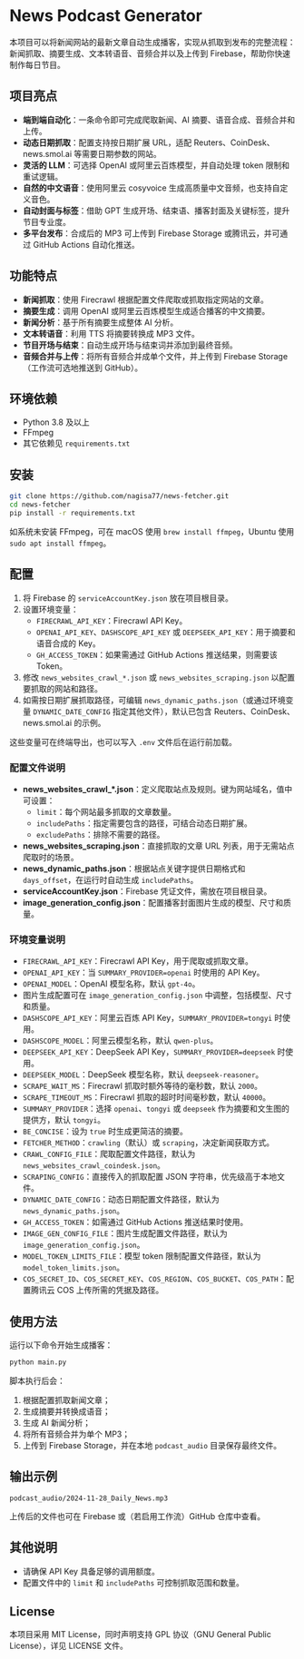 # News Podcast Generator

本项目可以将新闻网站的最新文章自动生成播客，实现从抓取到发布的完整流程：新闻抓取、摘要生成、文本转语音、音频合并以及上传到 Firebase，帮助你快速制作每日节目。

## 项目亮点
- **端到端自动化**：一条命令即可完成爬取新闻、AI 摘要、语音合成、音频合并和上传。
- **动态日期抓取**：配置支持按日期扩展 URL，适配 Reuters、CoinDesk、news.smol.ai 等需要日期参数的网站。
- **灵活的 LLM**：可选择 OpenAI 或阿里云百炼模型，并自动处理 token 限制和重试逻辑。
- **自然的中文语音**：使用阿里云 cosyvoice 生成高质量中文音频，也支持自定义音色。
- **自动封面与标签**：借助 GPT 生成开场、结束语、播客封面及关键标签，提升节目专业度。
- **多平台发布**：合成后的 MP3 可上传到 Firebase Storage 或腾讯云，并可通过 GitHub Actions 自动化推送。

## 功能特点
- **新闻抓取**：使用 Firecrawl 根据配置文件爬取或抓取指定网站的文章。
- **摘要生成**：调用 OpenAI 或阿里云百炼模型生成适合播客的中文摘要。
- **新闻分析**：基于所有摘要生成整体 AI 分析。
- **文本转语音**：利用 TTS 将摘要转换成 MP3 文件。
- **节目开场与结束**：自动生成开场与结束词并添加到最终音频。
- **音频合并与上传**：将所有音频合并成单个文件，并上传到 Firebase Storage（工作流可选地推送到 GitHub）。

## 环境依赖
- Python 3.8 及以上
- FFmpeg
- 其它依赖见 `requirements.txt`

## 安装
```bash
git clone https://github.com/nagisa77/news-fetcher.git
cd news-fetcher
pip install -r requirements.txt
```
如系统未安装 FFmpeg，可在 macOS 使用 `brew install ffmpeg`，Ubuntu 使用 `sudo apt install ffmpeg`。

## 配置
1. 将 Firebase 的 `serviceAccountKey.json` 放在项目根目录。
2. 设置环境变量：
   - `FIRECRAWL_API_KEY`：Firecrawl API Key。
   - `OPENAI_API_KEY`、`DASHSCOPE_API_KEY` 或 `DEEPSEEK_API_KEY`：用于摘要和语音合成的 Key。
   - `GH_ACCESS_TOKEN`：如果需通过 GitHub Actions 推送结果，则需要该 Token。
3. 修改 `news_websites_crawl_*.json` 或 `news_websites_scraping.json` 以配置要抓取的网站和路径。
4. 如需按日期扩展抓取路径，可编辑 `news_dynamic_paths.json`（或通过环境变量 `DYNAMIC_DATE_CONFIG` 指定其他文件），默认已包含 Reuters、CoinDesk、news.smol.ai 的示例。

这些变量可在终端导出，也可以写入 `.env` 文件后在运行前加载。

### 配置文件说明

- **news_websites_crawl_*.json**：定义爬取站点及规则。键为网站域名，值中可设置：
  - `limit`：每个网站最多抓取的文章数量。
  - `includePaths`：指定需要包含的路径，可结合动态日期扩展。
  - `excludePaths`：排除不需要的路径。
- **news_websites_scraping.json**：直接抓取的文章 URL 列表，用于无需站点爬取时的场景。
- **news_dynamic_paths.json**：根据站点关键字提供日期格式和 `days_offset`，在运行时自动生成 `includePaths`。
- **serviceAccountKey.json**：Firebase 凭证文件，需放在项目根目录。
- **image_generation_config.json**：配置播客封面图片生成的模型、尺寸和质量。

### 环境变量说明

- `FIRECRAWL_API_KEY`：Firecrawl API Key，用于爬取或抓取文章。
- `OPENAI_API_KEY`：当 `SUMMARY_PROVIDER=openai` 时使用的 API Key。
- `OPENAI_MODEL`：OpenAI 模型名称，默认 `gpt-4o`。
- 图片生成配置可在 `image_generation_config.json` 中调整，包括模型、尺寸和质量。
- `DASHSCOPE_API_KEY`：阿里云百炼 API Key，`SUMMARY_PROVIDER=tongyi` 时使用。
- `DASHSCOPE_MODEL`：阿里云模型名称，默认 `qwen-plus`。
- `DEEPSEEK_API_KEY`：DeepSeek API Key，`SUMMARY_PROVIDER=deepseek` 时使用。
 - `DEEPSEEK_MODEL`：DeepSeek 模型名称，默认 `deepseek-reasoner`。
- `SCRAPE_WAIT_MS`：Firecrawl 抓取时额外等待的毫秒数，默认 `2000`。
- `SCRAPE_TIMEOUT_MS`：Firecrawl 抓取的超时时间毫秒数，默认 `40000`。
- `SUMMARY_PROVIDER`：选择 `openai`、`tongyi` 或 `deepseek` 作为摘要和文生图的提供方，默认 `tongyi`。
- `BE_CONCISE`：设为 `true` 时生成更简洁的摘要。
- `FETCHER_METHOD`：`crawling`（默认）或 `scraping`，决定新闻获取方式。
- `CRAWL_CONFIG_FILE`：爬取配置文件路径，默认为 `news_websites_crawl_coindesk.json`。
- `SCRAPING_CONFIG`：直接传入的抓取配置 JSON 字符串，优先级高于本地文件。
- `DYNAMIC_DATE_CONFIG`：动态日期配置文件路径，默认为 `news_dynamic_paths.json`。
- `GH_ACCESS_TOKEN`：如需通过 GitHub Actions 推送结果时使用。
- `IMAGE_GEN_CONFIG_FILE`：图片生成配置文件路径，默认为 `image_generation_config.json`。
- `MODEL_TOKEN_LIMITS_FILE`：模型 token 限制配置文件路径，默认为 `model_token_limits.json`。
- `COS_SECRET_ID`、`COS_SECRET_KEY`、`COS_REGION`、`COS_BUCKET`、`COS_PATH`：配置腾讯云 COS 上传所需的凭据及路径。

## 使用方法
运行以下命令开始生成播客：
```bash
python main.py
```
脚本执行后会：
1. 根据配置抓取新闻文章；
2. 生成摘要并转换成语音；
3. 生成 AI 新闻分析；
4. 将所有音频合并为单个 MP3；
5. 上传到 Firebase Storage，并在本地 `podcast_audio` 目录保存最终文件。

## 输出示例
```text
podcast_audio/2024-11-28_Daily_News.mp3
```
上传后的文件也可在 Firebase 或（若启用工作流）GitHub 仓库中查看。

## 其他说明
- 请确保 API Key 具备足够的调用额度。
- 配置文件中的 `limit` 和 `includePaths` 可控制抓取范围和数量。

## License
本项目采用 MIT License，同时声明支持 GPL 协议（GNU General Public License），详见 LICENSE 文件。

